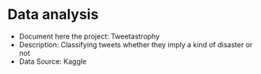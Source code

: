 # Data analysis
- Document here the project: Tweetastrophy
- Description: Classifying tweets whether they imply a kind of disaster or not
- Data Source: Kaggle

